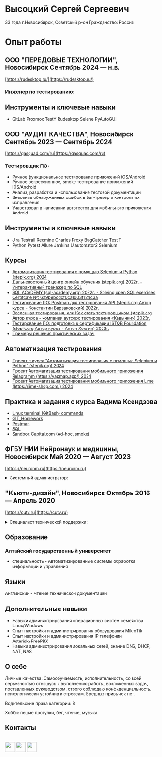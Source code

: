 # Высоцкий Сергей Сергеевич
33 года
г.Новосибирск, Советский р-он
Гражданство: Россия

# Опыт работы

## ООО "ПЕРЕДОВЫЕ ТЕХНОЛОГИИ", Новосибирск Сентябрь 2024 — н.в.
[https://rudesktop.ru/](https://rudesktop.ru/)
### Инженер по тестированию:

## Инструменты и ключевые навыки
- GitLab Proxmox TestY Rudesktop Selene PyAutoGUI

## ООО "АУДИТ КАЧЕСТВА", Новосибирск Сентябрь 2023 — Сентябрь 2024
[https://qasquad.com/ru](https://qasquad.com/ru)
### Тестировщик ПО:
- Ручное функциональное тестирование приложений iOS/Android
- Ручное регрессионное, smoke тестирование приложений iOS/Android
- Анализ, разработка и использование тестовой документации
- Внесение обнаруженных ошибок в Баг-трекер и контроль их исправления
- Учавствовал в написании автотестов для мобильного приложения Android

## Инструменты и ключевые навыки
- Jira Testrail Redmine Charles Proxy BugCatcher TestIT
- Python Pytest Allure Jankins Uiautomator2 Selenium

## Курсы
- [Автоматизация тестирования с помощью Selenium и Python (stepik.org) 2024](https://stepik.org/cert/2455316 "Ссылка на сертификат")
- [Дальневосточный центр онлайн обучения (stepik.org) 2022г. - Интерактивный тренажер по SQL](https://stepik.org/cert/1551018 "Ссылка на сертификат")
- [SQL ACADEMY (sql-academy.org) 2022г. - Solving open SQL exercises Certifcate №: 629b9bcdcf0ca1003f124c3a](https://github.com/VysotskiySS/VysotskiySS/files/9269866/certificate.pdf "Ссылка на сертификат")
- [Тестирование ПО: Postman для тестирования API (stepik.org Автор курса - Константин Барзаковский) 2022г.](https://stepik.org/cert/1669749 "Ссылка на сертификат")
- [Вселенная тестирования, или Как стать тестировщиком (stepik.org Автор курса - компании аутсорс тестирования «Кавычки») 2023г.](https://stepik.org/cert/2036073 "Ссылка на сертификат")
- [Тестирование ПО: подготовка к сертификации ISTQB Foundation (stepik.org Автор курса - Антон Хохлин) 2023г.](https://stepik.org/cert/2027367 "Ссылка на сертификат")
- [Примеры решения практических задач](https://github.com/VysotskiySS/qa_practice)

## Автоматизация тестирования
- [Проект с курса "Автоматизация тестирования с помощью Selenium и Python" (stepik.org) 2024](https://github.com/VysotskiySS/Selenium_Python "Ссылка на репозиторий")
- [Проект Автоматизация тестирования мобильного приложения Relagramm (https://yapmap.app/) 2024](https://github.com/hell1k/AppiumPython)
- [Проект Автоматизация тестирования мобильного приложения Lime (https://lime-shop.com/) 2024](https://github.com/idvysotskiy/lime_mp_auto)

## Практика и задания с курса Вадима Ксендзова
- [Linux terminal (GitBash) commands](https://github.com/VysotskiySS/qa_practice/blob/main/terminal_commands.md)
- [GIT_Homework](https://github.com/VysotskiySS/qa_practice/blob/main/GIT_Homework.md)
- [Postman](https://github.com/VysotskiySS/Postman)
- [SQL](https://github.com/VysotskiySS/SQL/blob/main/README.md)
- Sandbox Capital.com (Ad-hoc, smoke)

## ФГБУ НИИ Нейронаук и медицины, Новосибирск Май 2020 — Август 2023
[https://neuronm.ru](https://neuronm.ru)

<details><summary>Системный администратор:</summary>

- осуществление технической и программной поддержки пользователей, консультация пользователей;
- обслуживание ЛВС, СКУД, видео наблюдения;
- обеспечение бесперебойной работы программно-аппаратного комплекса, оперативное устранение неполадок;
- диагностика неисправностей и блочный ремонт рабочих станций и оргтехники, содержание парка 180 машин;
- настройка и поддержание работы IP телефонии;
- обеспечение своевременного копирования, архивирования и резервирования данных;
- участие в мероприятиях по восстановлению работоспособности локальной сети при сбоях или выходе из строя сетевого оборудования;
- настройка крипто плагинов и установка эцп для доступа к различным площадкам и сервисам (электронный бюджет, росимущество, ГИС ОМС, РТС, ЕГИСЗ и тп.).

</details>


## "Кьюти-дизайн", Новосибирск Октябрь 2016 — Апрель 2020
[https://cuty.ru](https://cuty.ru)
<details><summary> Специалист технической поддержки:</summary>
  
- обслуживание ЛВС, СКУД, видеонаблюдения,
- диагностика и блочный ремонт рабочих станций и оргтехники;
- ведение технической документации;
- организация, настройка и поддержание работы IP телефонии;
- обеспечение своевременного копирования, архивирования и резервирования данных;
- поддержка в работоспособном состоянии ПО серверов и рабочих станций;
- настройка и использование мониторинга Zabbix;
- написание скриптов bash;
- обновление баз и настройка прав доступа 1С ЗУП, БУХ, УНФ;
- администрирование сайта компании;
- закупка оборудования и расходных материалов.

</details>

## Образование
### Алтайский государственный университет
- специальность - Автоматизированные системы обработки информации и управления

## Языки
Английский - Чтение технической документации

## Дополнительные навыки
- Навыки администрирования операционных систем семейства Linux/Windows
- Опыт настройки и администрирования оборудования MikroTik
- Опыт настройки и администрирования IP телефонии Asterisk+FreePBX
- Навыки администрирования локальных сетей, знание DNS, DHCP, NAT, NAS

## О себе
Личные качества: Самообучаемость, исполнительность, со всей серьезностью отношусь к выполнению работы, возложенных задач, поставленных руководством, строго соблюдаю конфиденциальность, психологически устойчив к стрессам. Вредных привычек нет.


[comment]: <> (Прошел срочную военную службу 2012-2013 г. в/ч 35390 Сахалинская обл. г.Анива, 39 ОМСБр военно-учетная специальность - старший радиотелефонист. Имел допуск и нес службу в карауле.)
  
Водительские права категории: B

Хобби: пешие прогулки, бег, чтение, музыка.

## Контакты
<br>
<a href="mailto:s.vysotskiy.nsk@gmail.com"><img height="32" width="32" src="https://user-images.githubusercontent.com/109433447/183107815-1252cf52-6194-43c1-b3c0-e3479a6e583b.svg"></a>
<a href="https://vk.com/idgwyn"><img height="32" width="32" src="https://user-images.githubusercontent.com/109433447/183105492-48956232-26e7-47d7-9aa9-dc105e325f2b.svg"></a>
<a href="https://tlgg.ru/@VysotskiySS"><img height="32" width="32" src="https://user-images.githubusercontent.com/109433447/183107306-c239d666-12bf-446d-b866-814707d0138b.svg">
